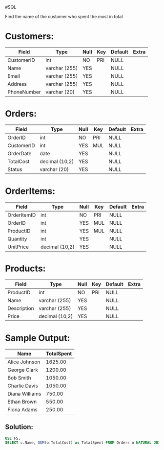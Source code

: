 #SQL 

Find the name of the customer who spent the most in total

Customers:
==================

| Field       | Type         | Null | Key | Default | Extra |
| ----------- | ------------ | ---- | --- | ------- | ----- |
| CustomerID  | int          | NO   | PRI | NULL    |       |
| Name        | varchar (255) | YES  |     | NULL    |       |
| Email       | varchar (255) | YES  |     | NULL    |       |
| Address     | varchar (255) | YES  |     | NULL    |       |
| PhoneNumber | varchar (20)  | YES  |     | NULL    |       |

Orders:
=======

| Field      | Type          | Null | Key | Default | Extra |
| ---------- | ------------- | ---- | --- | ------- | ----- |
| OrderID    | int           | NO   | PRI | NULL    |       |
| CustomerID | int           | YES  | MUL | NULL    |       |
| OrderDate  | date          | YES  |     | NULL    |       |
| TotalCost  | decimal (10,2) | YES  |     | NULL    |       |
| Status     | varchar (20)   | YES  |     | NULL    |       |

OrderItems:
============

| Field       | Type          | Null | Key | Default | Extra |
| ----------- | ------------- | ---- | --- | ------- | ----- |
| OrderItemID | int           | NO   | PRI | NULL    |       |
| OrderID     | int           | YES  | MUL | NULL    |       |
| ProductID   | int           | YES  | MUL | NULL    |       |
| Quantity    | int           | YES  |     | NULL    |       |
| UnitPrice   | decimal (10,2) | YES  |     | NULL    |       |

Products:
=========

| Field       | Type          | Null | Key | Default | Extra |
| ----------- | ------------- | ---- | --- | ------- | ----- |
| ProductID   | int           | NO   | PRI | NULL    |       |
| Name        | varchar (255)  | YES  |     | NULL    |       |
| Description | varchar (255)  | YES  |     | NULL    |       |
| Price       | decimal (10,2) | YES  |     | NULL    |       |

Sample Output:
==============

| Name           | TotalSpent |
| -------------- | ---------- |
| Alice Johnson  | 1625.00    |
| George Clark   | 1200.00    |
| Bob Smith      | 1050.00    |
| Charlie Davis  | 1050.00    |
| Diana Williams | 750.00     |
| Ethan Brown    | 550.00     |
| Fiona Adams    | 250.00     | 

## Solution:

```sql
USE FS;
SELECT c.Name, SUM(o.TotalCost) as TotalSpent FROM Orders o NATURAL JOIN Customers c GROUP BY c.CustomerID ORDER BY TotalSpent DESC;
```